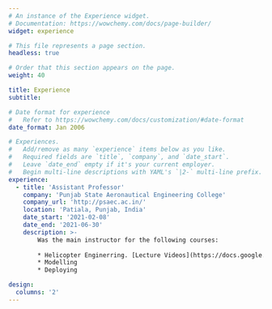 ```yaml
---
# An instance of the Experience widget.
# Documentation: https://wowchemy.com/docs/page-builder/
widget: experience

# This file represents a page section.
headless: true

# Order that this section appears on the page.
weight: 40

title: Experience
subtitle:

# Date format for experience
#   Refer to https://wowchemy.com/docs/customization/#date-format
date_format: Jan 2006

# Experiences.
#   Add/remove as many `experience` items below as you like.
#   Required fields are `title`, `company`, and `date_start`.
#   Leave `date_end` empty if it's your current employer.
#   Begin multi-line descriptions with YAML's `|2-` multi-line prefix.
experience:
  - title: 'Assistant Professor'
    company: 'Punjab State Aeronautical Engineering College'
    company_url: 'http://psaec.ac.in/'
    location: 'Patiala, Punjab, India'
    date_start: '2021-02-08'
    date_end: '2021-06-30'
    description: >-
        Was the main instructor for the following courses:
        
        * Helicopter Enginerring. [Lecture Videos](https://docs.google.com/spreadsheets/d/1AEPxIMOgEb1ugyfhm1m2em8rf6vkH-aT/edit##gid=1887361301) 
        * Modelling
        * Deploying

design:
  columns: '2'
---
```


